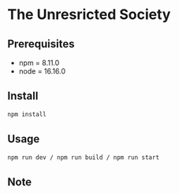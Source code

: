 # The Unresricted Society #

## Prerequisites ##

- npm = 8.11.0
- node = 16.16.0

## Install ##

```sh
npm install
```

## Usage ##

```sh
npm run dev / npm run build / npm run start
```

## Note ##

  